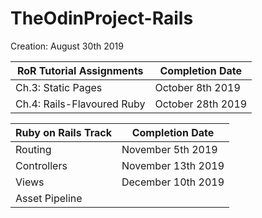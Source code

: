 # TheOdinProject-Rails
Creation: August 30th 2019

| RoR Tutorial Assignments | Completion Date |
| ------| --------------- |
| Ch.3: Static Pages | October 8th 2019 |
| Ch.4: Rails-Flavoured Ruby | October 28th 2019|


| Ruby on Rails Track | Completion Date |
| ------| --------------- |
| Routing | November 5th 2019|
| Controllers | November 13th 2019|
| Views | December 10th 2019|
| Asset Pipeline | |
